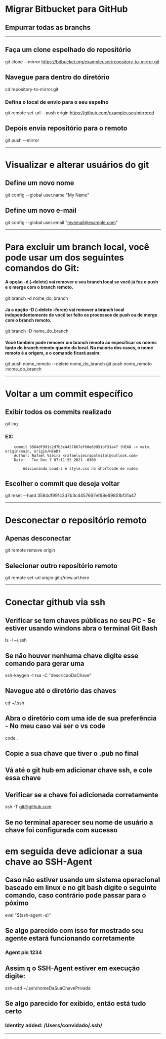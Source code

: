 # Migrar Bitbucket para GitHub
## Empurrar todas as branchs

---------------------------------------------------------------------------------
## Faça um clone espelhado do repositório
git clone --mirror https://bitbucket.org/exampleuser/repository-to-mirror.git

## Navegue para dentro do diretório
cd repository-to-mirror.git

### Defina o local de envio para o seu espelho
git remote set-url --push origin https://github.com/exampleuser/mirrored

## Depois envia repositório para o remoto
git push --mirror

---------------------------------------------------------------------------------
# Visualizar e alterar usuários do git

## Define um novo nome
git config --global user.name "My Name"

## Define um novo e-mail
git config --global user.email "myemail@example.com"

---------------------------------------------------------------------------------
# Para excluir um branch local, você pode usar um dos seguintes comandos do Git:

#### A opção -d (–delete) vai remover o seu branch local se você já fez o push e o merge com o branch remoto.
git branch -d nome_do_branch

#### Já a opção -D  (–delete –force) vai remover a branch local independentemente de você ter feito os processos de push ou de merge com o branch remoto.
git branch -D nome_do_branch

#### Você também pode remover um branch remoto ao especificar os nomes tanto do branch remoto quanto do local. Na maioria dos casos, o nome remoto é a origem, e o comando ficará assim:

git push nome_remoto --delete nome_do_branch
git push nome_remoto :nome_do_branch

---------------------------------------------------------------------------------
# Voltar a um commit específico

## Exibir todos os commits realizado

git log

### EX:   
        commit 3584df991c2d7b3c4457667ef68e69851bf31a47 (HEAD -> main, origin/main, origin/HEAD)
        Author: Rafael Vieira <rafaelvieirapalmital@outlook.com>
        Date:   Tue Dec 7 07:11:55 2021 -0300

            Adicionando Load-2 e style.css no shortcode de video

## Escolher o commit que deseja voltar

git reset --hard 3584df991c2d7b3c4457667ef68e69851bf31a47

---------------------------------------------------------------------------------

# Desconectar o repositório remoto

## Apenas desconectar
git remote remove origin

## Selecionar outro repositório remoto
git remote set-url origin git://new.url.here

---------------------------------------------------------------------------------

# Conectar github via ssh

## Verificar se tem chaves públicas no seu PC - Se estiver usando windons abra o terminal Git Bash
ls -l ~/.ssh

## Se não houver nenhuma chave digite esse comando para gerar uma
ssh-keygen -t rsa -C "descricaoDaChave"

## Navegue até o diretório das chaves
cd ~/.ssh

## Abra o diretório com uma ide de sua preferência - No meu caso vai ser o vs code
code .

## Copie a sua chave  que tiver o .pub no final

## Vá até o git hub em adicionar chave ssh, e cole essa chave

## Verificar se a chave foi adicionada corretamente
ssh -T git@github.com

## Se no terminal aparecer seu nome de usuário a chave foi configurada com sucesso

# em seguida deve adicionar a sua chave ao SSH-Agent

## Caso não estiver usando um sistema operacional baseado em linux e no git bash digite o seguinte comando, caso contrário pode passar para o póximo
eval "$(ssh-agent -s)"

## Se algo parecido com isso for mostrado seu agente estará funcionando corretamente
### Agent pis 1234

## Assim q o SSH-Agent estiver em execução digite:
ssh-add ~/.ssh/nomeDaSuaChavePrivada

## Se algo parecido for exibido, então está tudo certo
### Identity added: /Users/convidado/.ssh/

---------------------------------------------------------------------------------
